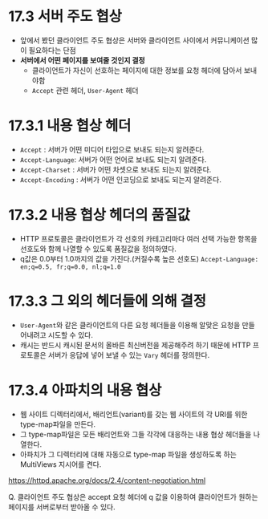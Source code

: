 # 17.3 서버 주도 협상
- 앞에서 봤던 클라이언트 주도 협상은 서버와 클라이언트 사이에서 커뮤니케이션 많이 필요하다는 단점
- **서버에서 어떤 페이지를 보여줄 것인지 결정**
  - 클라이언트가 자신이 선호하는 페이지에 대한 정보를 요청 헤더에 담아서 보내야함
  - `Accept` 관련 헤더, `User-Agent` 헤더

# 17.3.1 내용 협상 헤더
- `Accept` : 서버가 어떤 미디어 타입으로 보내도 되는지 알려준다.
- `Accept-Language`: 서버가 어떤 언어로 보내도 되는지 알려준다.
- `Accept-Charset` : 서버가 어떤 차셋으로 보내도 되는지 알려준다.
- `Accept-Encoding` : 서버가 어떤 인코딩으로 보내도 되는지 알려준다.

# 17.3.2 내용 협상 헤더의 품질값
- HTTP 프로토콜은 클라이언트가 각 선호의 카테고리마다 여러 선택 가능한 항목을 선호도와 함께 나열할 수 있도록 품질값을 정의하였다.
- q값은 0.0부터 1.0까지의 값을 가진다.(커질수록 높은 선호도)
`Accept-Language: en;q=0.5, fr;q=0.0, nl;q=1.0`

# 17.3.3 그 외의 헤더들에 의해 결정

- `User-Agent`와 같은 클라이언트의 다른 요청 헤더들을 이용해 알맞은 요청을 만들어내려고 시도할 수 있다.
- 캐시는 반드시 캐시된 문서의 올바른 최신버전을 제공해주려 하기 때문에 HTTP 프로토콜은 서버가 응답에 넣어 보낼 수 있는 `Vary` 헤더를 정의한다. 

# 17.3.4 아파치의 내용 협상

- 웹 사이트 디렉터리에서, 배리언트(variant)를 갖는 웹 사이트의 각 URI를 위한 type-map파일을 만든다. 
- 그 type-map파일은 모든 배리언트와 그들 각각에 대응하는 내용 협상 헤더들을 나열한다.
- 아파치가 그 디렉터리에 대해 자동으로 type-map 파일을 생성하도록 하는 MultiViews 지시어를 켠다.

https://httpd.apache.org/docs/2.4/content-negotiation.html

Q. 클라이언트 주도 협상은 accept 요청 헤더에 q 값을 이용하여 클라이언트가 원하는 페이지를 서버로부터 받아올 수 있다.